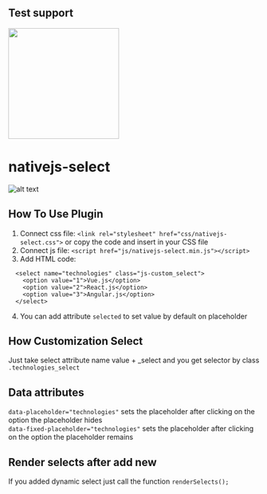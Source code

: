 
## Test support 
<a href="https://www.browserstack.com/" target="_blank">
  <img width="222px" src="https://i1.wp.com/www.diogonunes.com/blog/wp-content/uploads/2016/07/browserstack-logo.png?resize=840%2C276">
</a>


# nativejs-select
![alt text](https://pp.userapi.com/c847017/v847017112/1277ed/rsPTnZHIeiA.jpg)
## How To Use Plugin
1. Connect css file: `<link rel="stylesheet" href="css/nativejs-select.css">` or copy the code and insert in your CSS file
2. Connect js file: `<script href="js/nativejs-select.min.js"></script>`
3. Add HTML code:
```
  <select name="technologies" class="js-custom_select">
    <option value="1">Vue.js</option>
    <option value="2">React.js</option>
    <option value="3">Angular.js</option>
  </select>
```
4. You can add attribute `selected` to set value by default on placeholder
## How Customization Select
Just take select attribute name value + _select and you get selector by class `.technologies_select`
## Data attributes
`data-placeholder="technologies"` sets the placeholder after clicking on the option the placeholder hides </br>
`data-fixed-placeholder="technologies"` sets the placeholder after clicking on the option the placeholder remains
## Render selects after add new
If you added dynamic select just call the function `renderSelects();`
